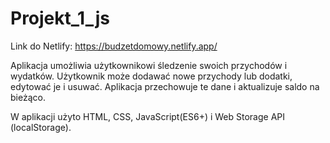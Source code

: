 # Projekt_1_js

Link do Netlify: https://budzetdomowy.netlify.app/

Aplikacja umożliwia użytkownikowi śledzenie swoich przychodów i wydatków. Użytkownik może dodawać nowe przychody lub dodatki, edytować je i usuwać. Aplikacja przechowuje te dane i aktualizuje saldo na bieżąco.

W aplikacji użyto HTML, CSS, JavaScript(ES6+) i Web Storage API (localStorage).

